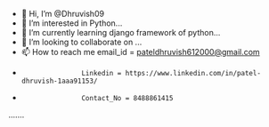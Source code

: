 - 👋 Hi, I’m @Dhruvish09
- 👀 I’m interested in Python...
- 🌱 I’m currently learning django framework of python...
- 💞️ I’m looking to collaborate on ...
- 📫 How to reach me email_id = pateldhruvish612000@gmail.com 
-                    Linkedin = https://www.linkedin.com/in/patel-dhruvish-1aaa91153/
-                    Contact_No = 8488861415
.......

<!---
Dhruvish09/Dhruvish09 is a ✨ special ✨ repository because its `README.md` (this file) appears on your GitHub profile.
You can click the Preview link to take a look at your changes.
--->
